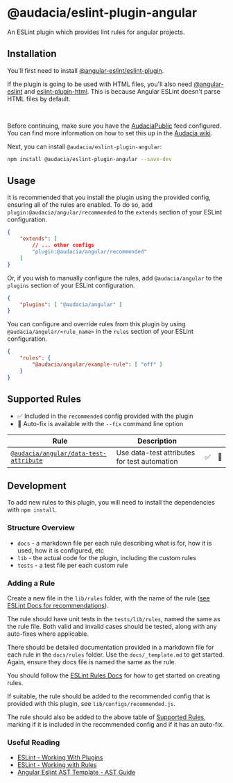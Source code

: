 # @audacia/eslint-plugin-angular

An ESLint plugin which provides lint rules for angular projects.

## Installation

You'll first need to install [@angular-eslint/eslint-plugin](https://www.npmjs.com/package/@angular-eslint/template-parser).

If the plugin is going to be used with HTML files, you'll also need [@angular-eslint](https://eslint.org/docs/latest/use/getting-started) and [eslint-plugin-html](https://www.npmjs.com/package/eslint-plugin-html). This is because Angular ESLint doesn't parse HTML files by default.

</br>

Before continuing, make sure you have the [AudaciaPublic](https://dev.azure.com/audacia/Audacia.Public/_artifacts/feed/AudaciaPublic) feed configured.
 You can find more information on how to set this up in the [Audacia wiki](https://dev.azure.com/audacia/Audacia/_wiki/wikis/Audacia.wiki/259/Configuring-a-project-to-access-the-Audacia-NPM-registry).

Next, you can install `@audacia/eslint-plugin-angular`:

```sh
npm install @audacia/eslint-plugin-angular --save-dev
```


## Usage

It is recommended that you install the plugin using the provided config, ensuring all of the rules are enabled. To do so, add `plugin:@audacia/angular/recommended` to the `extends` section of your ESLint configuration.

```json
{
    "extends": [
        // ... other configs
        "plugin:@audacia/angular/recommended"
    ]
}
```

Or, if you wish to manually configure the rules, add `@audacia/angular` to the `plugins` section of your ESLint configuration.

```json
{
    "plugins": [ "@audacia/angular" ]
}
```

You can configure and override rules from this plugin by using `@audacia/angular/<rule_name>` in the `rules` section of your ESLint configuration.

```json
{
    "rules": {
        "@audacia/angular/example-rule": [ "off" ]
    }
}
```

## Supported Rules

- :white_check_mark: Included in the `recommended` config provided with the plugin
- :wrench: Auto-fix is available with the `--fix` command line option

| Rule | Description |   |   |
|------|-------------|---|---|
| [`@audacia/angular/data-test-attribute`](/docs/rules/data-test-attribute.md) | Use data-test attributes for test automation | :white_check_mark: | :wrench: |

## Development

To add new rules to this plugin, you will need to install the dependencies with `npm install`.

### Structure Overview

- `docs` - a markdown file per each rule describing what is for, how it is used, how it is configured, etc
- `lib` - the actual code for the plugin, including the custom rules
- `tests` - a test file per each custom rule

### Adding a Rule

Create a new file in the `lib/rules` folder, with the name of the rule ([see ESLint Docs for recommendations](https://eslint.org/docs/latest/developer-guide/working-with-rules#rule-naming-conventions)).

The rule should have unit tests in the `tests/lib/rules`, named the same as the rule file. Both valid and invalid cases should be tested, along with any auto-fixes where applicable.

There should be detailed documentation provided in a markdown file for each rule in the `docs/rules` folder. Use the `docs/_template.md` to get started. Again, ensure they docs file is named the same as the rule.

You should follow the [ESLint Rules Docs](https://eslint.org/docs/latest/developer-guide/working-with-rules) for how to get started on creating rules.

If suitable, the rule should be added to the recommended config that is provided with this plugin, see `lib/configs/recommended.js`.

The rule should also be added to the above table of [Supported Rules](#supported-rules), marking if it is included in the recommended config and if it has an auto-fix.

### Useful Reading

- [ESLint - Working With Plugins](https://eslint.org/docs/latest/developer-guide/working-with-plugins)
- [ESLint - Working with Rules](https://eslint.org/docs/latest/developer-guide/working-with-rules)
- [Angular Eslint AST Template - AST Guide](https://astexplorer.net/#/gist/2f7851a58edbdc4aefacb48960923e06/80d646d3e697163b46e948c3139d4a2358347c05)
